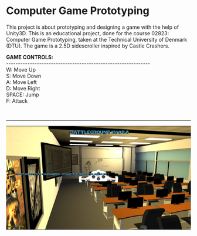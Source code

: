 # Computer Game Prototyping

This project is about prototyping and designing a game with the help of Unity3D. This is an educational project, done for the course 02823: Computer Game Prototyping, taken at the Technical University of Denmark (DTU).
The game is a 2.5D sidescroller inspired by Castle Crashers.

<b>GAME CONTROLS:</b><br>
-------------------------------------------------------------<br>
W:  Move Up<br>
S:	Move Down<br>
A:	Move Left<br>
D:	Move Right<br>
SPACE: Jump<br>
F: Attack<br>
<center><br>
<hr>
<img src="https://github.com/jeffmayn/OpenGL-3D-Space-Game/blob/master/src/assets/textures/game.png"></a></center>
